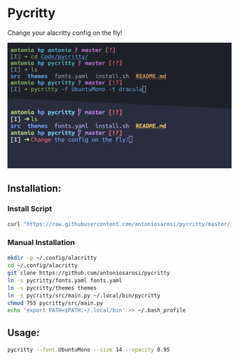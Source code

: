 # Pycritty

Change your alacritty config on the fly!

![Preview](img/preview.png)

## Installation:

### Install Script

```bash
curl "https://raw.githubusercontent.com/antoniosarosi/pycritty/master/install.sh" | bash
```

### Manual Installation

```bash
mkdir -p ~/.config/alacritty
cd ~/.config/alacritty
git clone https://github.com/antoniosarosi/pycritty
ln -s pycritty/fonts.yaml fonts.yaml
ln -s pycritty/themes themes
ln -s pycritty/src/main.py ~/.local/bin/pycritty
chmod 755 pycritty/src/main.py
echo 'export PATH=$PATH:~/.local/bin' >> ~/.bash_profile
```

## Usage:

```bash
pycritty --font UbuntuMono --size 14 --opacity 0.95
```
